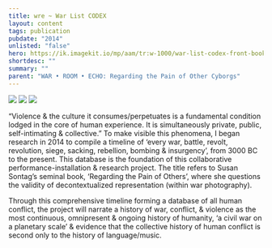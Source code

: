 ```yaml
---
title: wre ~ War List CODEX
layout: content
tags: publication
pubdate: "2014"
unlisted: "false"
hero: https://ik.imagekit.io/mp/aam/tr:w-1000/war-list-codex-front-book-cover.jpg
shortdesc: ""
summary: ""
parent: "WAR • ROOM • ECHO: Regarding the Pain of Other Cyborgs"
---
```

![](https://ik.imagekit.io/mp/aam/tr:w-1000/war-list-codex-front-book-cover.jpg)
![](https://ik.imagekit.io/mp/aam/tr:w-1000/war-list-codex-book-inside.jpg)
![](https://ik.imagekit.io/mp/aam/tr:w-1000/war-list-codex-back-book-cover.jpg)

“Violence & the culture it consumes/perpetuates is a fundamental condition lodged in the core of human experience. It is simultaneously private, public, self-intimating & collective.” To make visible this phenomena, I began research in 2014 to compile a timeline of ‘every war, battle, revolt, revolution, siege, sacking, rebellion, bombing & insurgency’, from 3000 BC to the present. This database is the foundation of this collaborative performance-installation & research project. The title refers to Susan Sontag’s seminal book, ‘Regarding the Pain of Others’, where she questions the validity of decontextualized representation (within war photography).

Through this comprehensive timeline forming a database of all human conflict, the project will narrate a history of war, conflict, & violence as the most continuous, omnipresent & ongoing history of humanity, ‘a civil war on a planetary scale’ & evidence that the collective history of human conflict is second only to the history of language/music.
